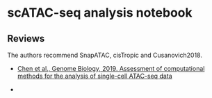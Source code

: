 # scATAC-seq analysis notebook

## Reviews

The authors recommend SnapATAC, cisTropic and Cusanovich2018.
* [Chen et al., Genome Biology, 2019. Assessment of computational methods for the analysis of single-cell ATAC-seq data](https://genomebiology.biomedcentral.com/articles/10.1186/s13059-019-1854-5#Abs1)

* 

